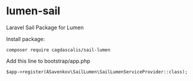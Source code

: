 # lumen-sail
Laravel Sail Package for Lumen

Install package:

`composer require cagdascalis/sail-lumen`

Add this line to bootstrap/app.php

`$app->register(ASavenkov\SailLumen\SailLumenServiceProvider::class);`

